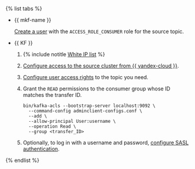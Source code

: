 {% list tabs %}

- {{ mkf-name }}
    

    [Create a user](../../../../managed-kafka/operations/cluster-accounts.md#create-account) with the `ACCESS_ROLE_CONSUMER` role for the source topic.


- {{ KF }}
    
    1. {% include notitle [White IP list](../../configure-white-ip.md) %}
    
    1. [Configure access to the source cluster from {{ yandex-cloud }}](../../../../data-transfer/concepts/network.md#source-external).
    
    1. [Configure user access rights](https://kafka.apache.org/documentation/#multitenancy-security) to the topic you need.
    
    1. Grant the `READ` permissions to the consumer group whose ID matches the transfer ID.
    
        ```text
        bin/kafka-acls --bootstrap-server localhost:9092 \
          --command-config adminclient-configs.conf \
          --add \
          --allow-principal User:username \
          --operation Read \
          --group <transfer_ID>
        ```
    
    1. Optionally, to log in with a username and password, [configure SASL authentication](https://kafka.apache.org/documentation/#security_sasl).

{% endlist %}